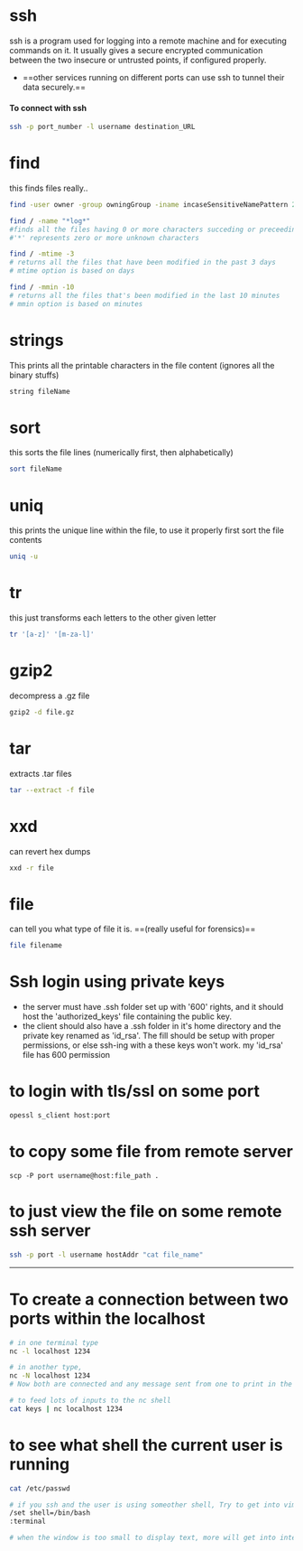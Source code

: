 # ssh
ssh is a program used for logging into a remote machine and for executing commands on it. It usually gives a secure encrypted communication between the two insecure or untrusted points, if configured properly.
- ==other services running on different ports can use ssh to tunnel their data securely.==
#### To connect with ssh
```sh
ssh -p port_number -l username destination_URL
```
# find
this finds files really..
```sh
find -user owner -group owningGroup -iname incaseSensitiveNamePattern 2> /dev/null -size {bytes}c

find / -name "*log*" 
#finds all the files having 0 or more characters succeding or preceeding the string "log".
#'*' represents zero or more unknown characters

find / -mtime -3
# returns all the files that have been modified in the past 3 days
# mtime option is based on days

find / -mmin -10
# returns all the files that's been modified in the last 10 minutes
# mmin option is based on minutes
```
# strings
This prints all the printable characters in the file content (ignores all the binary stuffs)
```sh
string fileName
```

# sort
this sorts the file lines (numerically first, then alphabetically)
```sh
sort fileName
```
# uniq
this prints the unique line within the file, to use it properly first sort the file contents
```sh
uniq -u
```
# tr
this just transforms each letters to the other given letter
```sh
tr '[a-z]' '[m-za-l]'
```
# gzip2
decompress a .gz file
```sh
gzip2 -d file.gz
```
# tar
extracts .tar files
```sh
tar --extract -f file
```
# xxd
can revert hex dumps 
```sh
xxd -r file
```
# file
can tell you what type of file it is. ==(really useful for forensics)==
```sh
file filename
```

# Ssh login using private keys
- the server must have .ssh folder set up with '600' rights, and it should host the 'authorized_keys' file containing the public key.
- the client should also have a .ssh folder in it's home directory and the private key renamed as 'id_rsa'. The fill should be setup with proper permissions, or else ssh-ing with a these keys won't work. my 'id_rsa' file has 600 permission
# to login with tls/ssl on some port 
```sh
opessl s_client host:port
```
# to copy some file from remote server
```shell
scp -P port username@host:file_path .
```
# to just view the file on some remote ssh server
```sh
ssh -p port -l username hostAddr "cat file_name"
```

*** 
# To create a connection between two ports within the localhost
```sh
# in one terminal type
nc -l localhost 1234

# in another type,
nc -N localhost 1234
# Now both are connected and any message sent from one to print in the other

# to feed lots of inputs to the nc shell
cat keys | nc localhost 1234

```

# to see what shell the current user is running
```sh
cat /etc/passwd

# if you ssh and the user is using someother shell, Try to get into vim mode and from there you can change the shell with
/set shell=/bin/bash
:terminal

# when the window is too small to display text, more will get into interact mode, from there getting into vim mode is just pressing 'v'
```

